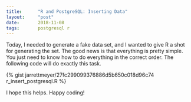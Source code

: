```yaml
---
title:      "R and PostgreSQL: Inserting Data"
layout:     "post"
date:       2018-11-08
tags:       postgresql r
---
```


Today, I needed to generate a fake data set, and I wanted to give R a shot for generating the set. The good news is that everything is pretty simple. You just need to know how to do everything in the correct order. The following code will do exactly this task.

{% gist jarrettmeyer/27fc299099376886d5b650c018d96c74 r_insert_postgresql.R %}

I hope this helps. Happy coding!
